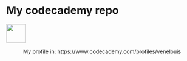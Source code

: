 # My codecademy repo

<img src="https://scontent.fcgh11-1.fna.fbcdn.net/v/t39.30808-6/358149121_678562134302307_3179745460758459830_n.jpg?_nc_cat=1&ccb=1-7&_nc_sid=5f2048&_nc_eui2=AeHD4Aug5goma11QTWKFoCcSoihUHO81AA6iKFQc7zUADvQY7hcMeQwEsRVbFi62RaClXQQh_fhf9I3UK8yeLilV&_nc_ohc=ndaTdfJF_OcQ7kNvgGO-EY2&_nc_ht=scontent.fcgh11-1.fna&oh=00_AfBv-NGCR7DgtMGz2WqaSXVXFIsKmyW_QoqayJ4l8cqmyg&oe=663B421F" width="50px">

<p align="center">My profile in: https://www.codecademy.com/profiles/venelouis</p>